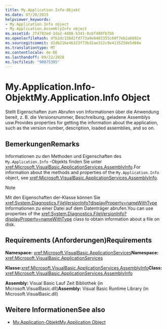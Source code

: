 ```yaml
---
title: My.Application.Info-Objekt
ms.date: 07/20/2015
helpviewer_keywords:
- My.Application.Info object
- My.Application.AssemblyInfo object
ms.assetid: 2f4782ed-3da2-4d88-b341-0c6f480fb7bb
ms.openlocfilehash: dfb2dc156d2fd773a9e0403355c60f7eb2a6692e
ms.sourcegitcommit: d2db216e46323f73b32ae312c9e4135258e5d68e
ms.translationtype: MT
ms.contentlocale: de-DE
ms.lasthandoff: 09/22/2020
ms.locfileid: "90875395"
---
```

# <a name="myapplicationinfo-object"></a><span data-ttu-id="e059a-102">My.Application.Info-Objekt</span><span class="sxs-lookup"><span data-stu-id="e059a-102">My.Application.Info Object</span></span>

<span data-ttu-id="e059a-103">Stellt Eigenschaften zum Abrufen von Informationen über die Anwendung bereit, z. B. die Versionsnummer, Beschreibung, geladene Assemblys usw.</span><span class="sxs-lookup"><span data-stu-id="e059a-103">Provides properties for getting the information about the application, such as the version number, description, loaded assemblies, and so on.</span></span>  
  
## <a name="remarks"></a><span data-ttu-id="e059a-104">Bemerkungen</span><span class="sxs-lookup"><span data-stu-id="e059a-104">Remarks</span></span>  

 <span data-ttu-id="e059a-105">Informationen zu den Methoden und Eigenschaften des `My.Application.Info` -Objekts finden Sie unter <xref:Microsoft.VisualBasic.ApplicationServices.AssemblyInfo>.</span><span class="sxs-lookup"><span data-stu-id="e059a-105">For information about the methods and properties of the `My.Application.Info` object, see <xref:Microsoft.VisualBasic.ApplicationServices.AssemblyInfo>.</span></span>  
  
> [!NOTE]
> <span data-ttu-id="e059a-106">Mit den Eigenschaften der-Klasse können Sie <xref:System.Diagnostics.FileVersionInfo?displayProperty=nameWithType> Informationen zu einer Datei auf dem Datenträger abrufen.</span><span class="sxs-lookup"><span data-stu-id="e059a-106">You can use properties of the <xref:System.Diagnostics.FileVersionInfo?displayProperty=nameWithType> class to obtain information about a file on disk.</span></span>  
  
## <a name="requirements"></a><span data-ttu-id="e059a-107">Requirements (Anforderungen)</span><span class="sxs-lookup"><span data-stu-id="e059a-107">Requirements</span></span>  

 <span data-ttu-id="e059a-108">**Namespace:** <xref:Microsoft.VisualBasic.ApplicationServices></span><span class="sxs-lookup"><span data-stu-id="e059a-108">**Namespace:** <xref:Microsoft.VisualBasic.ApplicationServices></span></span>  
  
 <span data-ttu-id="e059a-109">**Klasse:**<xref:Microsoft.VisualBasic.ApplicationServices.AssemblyInfo></span><span class="sxs-lookup"><span data-stu-id="e059a-109">**Class:** <xref:Microsoft.VisualBasic.ApplicationServices.AssemblyInfo></span></span>  
  
 <span data-ttu-id="e059a-110">**Assembly:** Visual Basic Lauf Zeit Bibliothek (in Microsoft.VisualBasic.dll)</span><span class="sxs-lookup"><span data-stu-id="e059a-110">**Assembly:** Visual Basic Runtime Library (in Microsoft.VisualBasic.dll)</span></span>  
  
## <a name="see-also"></a><span data-ttu-id="e059a-111">Weitere Informationen</span><span class="sxs-lookup"><span data-stu-id="e059a-111">See also</span></span>

- [<span data-ttu-id="e059a-112">My.Application-Objekt</span><span class="sxs-lookup"><span data-stu-id="e059a-112">My.Application Object</span></span>](my-application-object.md)
